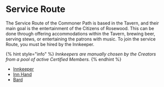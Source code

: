 # Service Route

The Service Route of the Commoner Path is based in the Tavern, and their main goal is the entertainment of the Citizens of Rosewood. This can be done through offering accommodations within the Tavern, brewing beer, serving stews, or entertaining the patrons with music. To join the service Route, you must be hired by the Innkeeper.

{% hint style="info" %}
_Innkeepers are manually chosen by the Creators from a pool of active Certified Members._
{% endhint %}

* [Innkeeper](inn-keeper.md)
* [Inn Hand](inn-hand.md)
* [Bard](bard.md)

